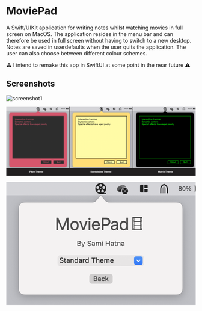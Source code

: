 # MoviePad

A Swift/UIKit application for writing notes whilst watching movies in full screen on MacOS. The application resides in the menu bar and can therefore be used in full screen without having to switch to a new desktop. Notes are saved in userdefaults when the user quits the application. The user can also choose between different colour schemes.

⚠️ I intend to remake this app in SwiftUI at some point in the near future ⚠️

## Screenshots
![screenshot1](/screenshots/screenshot1.png)

![screenshot2](/screenshots/screenshot2.png)

![screenshot3](/screenshots/screenshot3.png)
